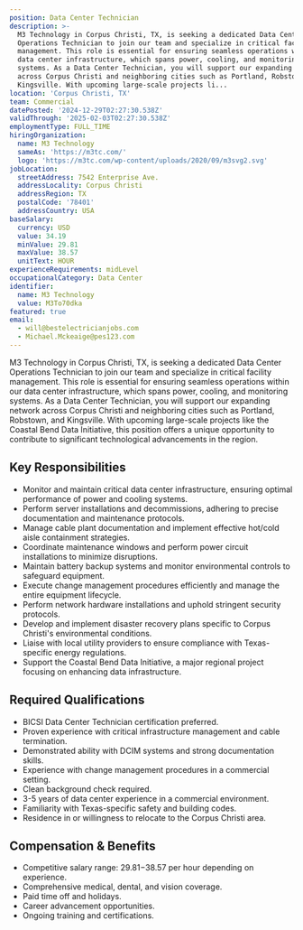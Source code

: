```yaml
---
position: Data Center Technician
description: >-
  M3 Technology in Corpus Christi, TX, is seeking a dedicated Data Center
  Operations Technician to join our team and specialize in critical facility
  management. This role is essential for ensuring seamless operations within our
  data center infrastructure, which spans power, cooling, and monitoring
  systems. As a Data Center Technician, you will support our expanding network
  across Corpus Christi and neighboring cities such as Portland, Robstown, and
  Kingsville. With upcoming large-scale projects li...
location: 'Corpus Christi, TX'
team: Commercial
datePosted: '2024-12-29T02:27:30.538Z'
validThrough: '2025-02-03T02:27:30.538Z'
employmentType: FULL_TIME
hiringOrganization:
  name: M3 Technology
  sameAs: 'https://m3tc.com/'
  logo: 'https://m3tc.com/wp-content/uploads/2020/09/m3svg2.svg'
jobLocation:
  streetAddress: 7542 Enterprise Ave.
  addressLocality: Corpus Christi
  addressRegion: TX
  postalCode: '78401'
  addressCountry: USA
baseSalary:
  currency: USD
  value: 34.19
  minValue: 29.81
  maxValue: 38.57
  unitText: HOUR
experienceRequirements: midLevel
occupationalCategory: Data Center
identifier:
  name: M3 Technology
  value: M3To70dka
featured: true
email:
  - will@bestelectricianjobs.com
  - Michael.Mckeaige@pes123.com
---
```




M3 Technology in Corpus Christi, TX, is seeking a dedicated Data Center Operations Technician to join our team and specialize in critical facility management. This role is essential for ensuring seamless operations within our data center infrastructure, which spans power, cooling, and monitoring systems. As a Data Center Technician, you will support our expanding network across Corpus Christi and neighboring cities such as Portland, Robstown, and Kingsville. With upcoming large-scale projects like the Coastal Bend Data Initiative, this position offers a unique opportunity to contribute to significant technological advancements in the region.

## Key Responsibilities
- Monitor and maintain critical data center infrastructure, ensuring optimal performance of power and cooling systems.
- Perform server installations and decommissions, adhering to precise documentation and maintenance protocols.
- Manage cable plant documentation and implement effective hot/cold aisle containment strategies.
- Coordinate maintenance windows and perform power circuit installations to minimize disruptions.
- Maintain battery backup systems and monitor environmental controls to safeguard equipment.
- Execute change management procedures efficiently and manage the entire equipment lifecycle.
- Perform network hardware installations and uphold stringent security protocols.
- Develop and implement disaster recovery plans specific to Corpus Christi's environmental conditions.
- Liaise with local utility providers to ensure compliance with Texas-specific energy regulations.
- Support the Coastal Bend Data Initiative, a major regional project focusing on enhancing data infrastructure.

## Required Qualifications
- BICSI Data Center Technician certification preferred.
- Proven experience with critical infrastructure management and cable termination.
- Demonstrated ability with DCIM systems and strong documentation skills.
- Experience with change management procedures in a commercial setting.
- Clean background check required.
- 3-5 years of data center experience in a commercial environment.
- Familiarity with Texas-specific safety and building codes.
- Residence in or willingness to relocate to the Corpus Christi area.

## Compensation & Benefits
- Competitive salary range: $29.81-$38.57 per hour depending on experience.
- Comprehensive medical, dental, and vision coverage.
- Paid time off and holidays.
- Career advancement opportunities.
- Ongoing training and certifications.
